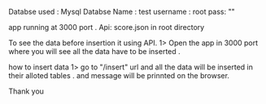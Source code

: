 Databse used : Mysql
Databse Name : test
username : root
pass: ""

app running at 3000 port . 
Api: score.json in root directory 

To see the data before insertion it using API.
 1> Open the app in 3000 port where you will see all the data have to be inserted .
 
how to insert data
 1> go to "/insert" url and all the data will be inserted in their alloted tables . and message will be prinnted on the browser.
 
 
 
 Thank you 
